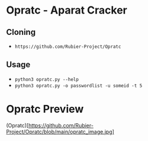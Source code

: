 # Opratc - Aparat Cracker

## Cloning
+ `https://github.com/Rubier-Project/Opratc`

## Usage
+ `python3 opratc.py --help`
+ `python3 opratc.py -o passwordlist -u someid -t 5`

# Opratc Preview
(Opratc)[https://github.com/Rubier-Project/Opratc/blob/main/opratc_image.jpg]
